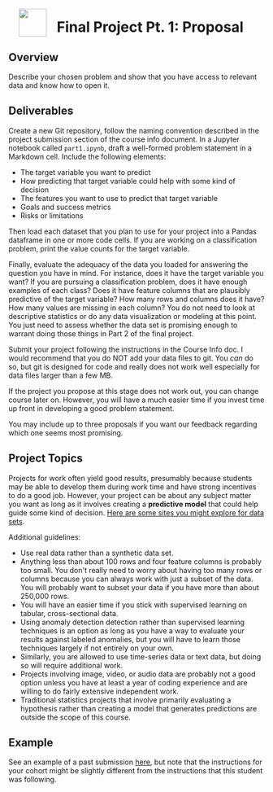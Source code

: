 <img src="http://imgur.com/1ZcRyrc.png" style="float: left; margin: 20px; height: 55px">

# Final Project Pt. 1: Proposal

## Overview

Describe your chosen problem and show that you have access to relevant data and know how to open it.

## Deliverables

Create a new Git repository, follow the naming convention described in the project submission section of the course info document. In a Jupyter notebook called `part1.ipynb`, draft a well-formed problem statement in a Markdown cell. Include the following elements:

- The target variable you want to predict
- How predicting that target variable could help with some kind of decision
- The features you want to use to predict that target variable
- Goals and success metrics
- Risks or limitations

Then load each dataset that you plan to use for your project into a Pandas dataframe in one or more code cells. If you are working on a classification problem, print the value counts for the target variable.

Finally, evaluate the adequacy of the data you loaded for answering the question you have in mind. For instance, does it have the target variable you want? If you are pursuing a classification problem, does it have enough examples of each class? Does it have feature columns that are plausibly predictive of the target variable? How many rows and columns does it have? How many values are missing in each column? You do not need to look at descriptive statistics or do any data visualization or modeling at this point. You just need to assess whether the data set is promising enough to warrant doing those things in Part 2 of the final project.

Submit your project following the instructions in the Course Info doc. I would recommend that you do NOT add your data files to git. You *can* do so, but git is designed for code and really does not work well especially for data files larger than a few MB.

If the project you propose at this stage does not work out, you can change course later on. However, you will have a much easier time if you invest time up front in developing a good problem statement.

You may include up to three proposals if you want our feedback regarding which one seems most promising.

## Project Topics

Projects for work often yield good results, presumably because students may be able to develop them during work time and have strong incentives to do a good job. However, your project can be about any subject matter you want as long as it involves creating a **predictive model** that could help guide some kind of decision. [Here are some sites you might explore for data sets](https://git.generalassemb.ly/AdiBro/Resources/blob/master/Datasets.md).

Additional guidelines:

- Use real data rather than a synthetic data set.
- Anything less than about 100 rows and four feature columns is probably too small. You don't really need to worry about having too many rows or columns because you can always work with just a subset of the data. You will probably want to subset your data if you have more than about 250,000 rows.
- You will have an easier time if you stick with supervised learning on tabular, cross-sectional data.
- Using anomaly detection detection rather than supervised learning techniques is an option as long as you have a way to evaluate your results against labeled anomalies, but you will have to learn those techniques largely if not entirely on your own.
- Similarly, you are allowed to use time-series data or text data, but doing so will require additional work.
- Projects involving image, video, or audio data are probably not a good option unless you have at least a year of coding experience and are willing to do fairly extensive independent work.
- Traditional statistics projects that involve primarily evaluating a hypothesis rather than creating a model that generates predictions are outside the scope of this course.

## Example

See an example of a past submission [here](./proposal_example.ipynb), but note that the instructions for your cohort might be slightly different from the instructions that this student was following.
